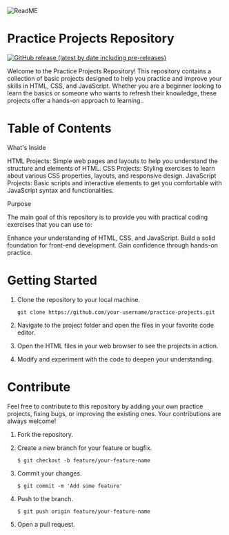                            
![ ReadME](https://socialify.git.ci/CodeKushagraEXE/Personal-Portfolio-Project-/image?description=1&descriptionEditable=Welcome%20to%20the%20Practice%20Projects%20Repository!%20This%20repository%20contains%20a%20collection%20of%20basic%20projects%20designed%20to%20help%20you%20practice%20and%20improve%20your%20skills%20in%20HTML%2C%20CSS%2C%20and%20JavaScript.%20Whether%20you%20are%20a%20beginner%20looking%20to%20learn%20the%20basics%20or%20someone%20who%20wants%20to%20refresh%20their%20knowledge%2C%20these%20projects%20offer%20a%20hands-on%20approach%20to%20learning.&font=KoHo&language=1&name=1&owner=1&pattern=Diagonal%20Stripes&stargazers=1&theme=Auto)
 
# Practice Projects Repository

[![GitHub release (latest by date including pre-releases)](https://img.shields.io/github/v/release/navendu-pottekkat/awesome-readme?include_prereleases)](https://img.shields.io/github/v/release/navendu-pottekkat/awesome-readme?include_prereleases)

Welcome to the Practice Projects Repository! This repository contains a collection of basic projects designed to help you practice and improve your skills in HTML, CSS, and JavaScript. Whether you are a beginner looking to learn the basics or someone who wants to refresh their knowledge, these projects offer a hands-on approach to learning..
 
# Table of Contents

What's Inside

HTML Projects: Simple web pages and layouts to help you understand the structure and elements of HTML.
CSS Projects: Styling exercises to learn about various CSS properties, layouts, and responsive design.
JavaScript Projects: Basic scripts and interactive elements to get you comfortable with JavaScript syntax and functionalities.

Purpose

The main goal of this repository is to provide you with practical coding exercises that you can use to:

Enhance your understanding of HTML, CSS, and JavaScript.
Build a solid foundation for front-end development.
Gain confidence through hands-on practice.

# Getting Started

1. Clone the repository to your local machine.

       git clone https://github.com/your-username/practice-projects.git
    
2. Navigate to the project folder and open the files in your favorite code editor.

3. Open the HTML files in your web browser to see the projects in action.

4. Modify and experiment with the code to deepen your understanding. 

# Contribute


Feel free to contribute to this repository by adding your own practice projects, fixing bugs, or improving the existing ones. Your contributions are always welcome!

1. Fork the repository.

2. Create a new branch for your feature or bugfix.

       $ git checkout -b feature/your-feature-name

3. Commit your changes.

       $ git commit -m 'Add some feature'

4. Push to the branch.

       $ git push origin feature/your-feature-name

5. Open a pull request.




